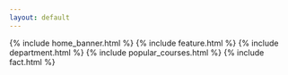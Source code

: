 ```yaml
---
layout: default
--- 
```

{% include home_banner.html %}
{% include feature.html %}
{% include department.html %}
{% include popular_courses.html %}
{% include fact.html %}




